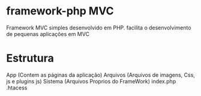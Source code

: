 # framework-php MVC
Framework MVC simples desenvolvido em PHP. facilita o desenvolvimento de pequenas aplicações em MVC


# Estrutura

App (Contem as páginas da aplicação)
Arquivos (Arquivos de imagens, Css, js e plugins js)
Sistema (Arquivos Proprios do FrameWork)
index.php
.htacess 
